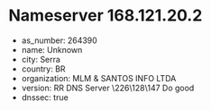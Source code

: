 # Nameserver 168.121.20.2

* as_number: 264390
* name: Unknown
* city: Serra
* country: BR
* organization: MLM & SANTOS INFO LTDA
* version: RR DNS Server \226\128\147 Do good
* dnssec: true
